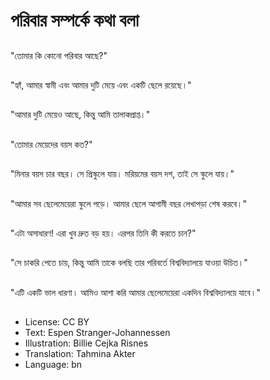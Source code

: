 # পরিবার সম্পর্কে কথা বলা

##
"তোমার কি কোনো পরিবার আছে?"

##
"হ্যাঁ, আমার স্বামী এবং আমার দুটি মেয়ে এবং একটি ছেলে রয়েছে।"

##
"আমার দুটি মেয়েও আছে, কিন্তু আমি তালাকপ্রাপ্ত।"

##
"তোমার মেয়েদের বয়স কত?"

##
"মিনার বয়স চার বছর। সে প্রিস্কুলে যায়। মরিয়মের বয়স দশ, তাই সে স্কুলে যায়।"

##
 "আমার সব ছেলেমেয়েরা স্কুলে পড়ে। আমার ছেলে আগামী বছর লেখাপড়া শেষ করবে।"

##
"এটা অসাধারণ! এরা খুব দ্রুত বড় হয়। এরপর তিনি কী করতে চান?"

##
"সে চাকরি পেতে চায়, কিন্তু আমি তাকে বলছি তার পরিবর্তে বিশ্ববিদ্যালয়ে যাওয়া উচিত।"

##
"এটি একটি ভাল ধারণা। আমিও আশা করি আমার ছেলেমেয়েরা একদিন বিশ্ববিদ্যালয়ে যাবে।"

##
* License: CC BY
* Text: Espen Stranger-Johannessen
* Illustration: Billie Cejka Risnes
* Translation: Tahmina Akter
* Language: bn
